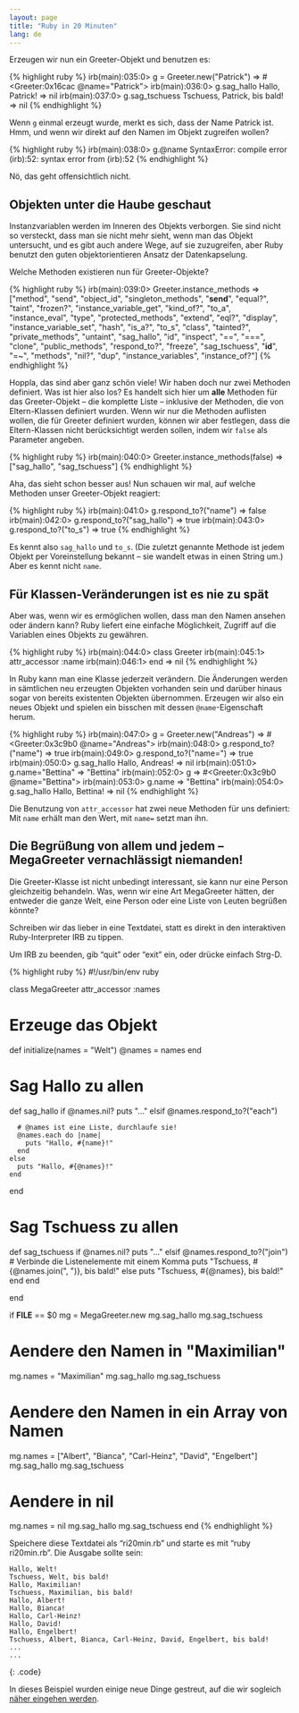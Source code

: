 ```yaml
---
layout: page
title: "Ruby in 20 Minuten"
lang: de
---
```


Erzeugen wir nun ein Greeter-Objekt und benutzen es:

{% highlight ruby %}
irb(main):035:0> g = Greeter.new("Patrick")
=> #<Greeter:0x16cac @name="Patrick">
irb(main):036:0> g.sag_hallo
Hallo, Patrick!
=> nil
irb(main):037:0> g.sag_tschuess
Tschuess, Patrick, bis bald!
=> nil
{% endhighlight %}

Wenn `g` einmal erzeugt wurde, merkt es sich, dass der Name Patrick ist.
Hmm, und wenn wir direkt auf den Namen im Objekt zugreifen wollen?

{% highlight ruby %}
irb(main):038:0> g.@name
SyntaxError: compile error
(irb):52: syntax error
        from (irb):52
{% endhighlight %}

Nö, das geht offensichtlich nicht.

## Objekten unter die Haube geschaut

Instanzvariablen werden im Inneren des Objekts verborgen. Sie sind nicht
so versteckt, dass man sie nicht mehr sieht, wenn man das Objekt
untersucht, und es gibt auch andere Wege, auf sie zuzugreifen, aber Ruby
benutzt den guten objektorientieren Ansatz der Datenkapselung.

Welche Methoden existieren nun für Greeter-Objekte?

{% highlight ruby %}
irb(main):039:0> Greeter.instance_methods
=> ["method", "send", "object_id", "singleton_methods",
    "__send__", "equal?", "taint", "frozen?",
    "instance_variable_get", "kind_of?", "to_a",
    "instance_eval", "type", "protected_methods", "extend",
    "eql?", "display", "instance_variable_set", "hash",
    "is_a?", "to_s", "class", "tainted?", "private_methods",
    "untaint", "sag_hallo", "id", "inspect", "==", "===",
    "clone", "public_methods", "respond_to?", "freeze",
    "sag_tschuess", "__id__", "=~", "methods", "nil?", "dup",
    "instance_variables", "instance_of?"]
{% endhighlight %}

Hoppla, das sind aber ganz schön viele! Wir haben doch nur zwei Methoden
definiert. Was ist hier also los? Es handelt sich hier um **alle**
Methoden für das Greeter-Objekt – die komplette Liste – inklusive der
Methoden, die von Eltern-Klassen definiert wurden. Wenn wir nur die
Methoden auflisten wollen, die für Greeter definiert wurden, können wir
aber festlegen, dass die Eltern-Klassen nicht berücksichtigt werden
sollen, indem wir `false` als Parameter angeben.

{% highlight ruby %}
irb(main):040:0> Greeter.instance_methods(false)
=> ["sag_hallo", "sag_tschuess"]
{% endhighlight %}

Aha, das sieht schon besser aus! Nun schauen wir mal, auf welche
Methoden unser Greeter-Objekt reagiert:

{% highlight ruby %}
irb(main):041:0> g.respond_to?("name")
=> false
irb(main):042:0> g.respond_to?("sag_hallo")
=> true
irb(main):043:0> g.respond_to?("to_s")
=> true
{% endhighlight %}

Es kennt also `sag_hallo` und `to_s`. (Die zuletzt genannte Methode ist
jedem Objekt per Voreinstellung bekannt – sie wandelt etwas in einen
String um.) Aber es kennt nicht `name`.

## Für Klassen-Veränderungen ist es nie zu spät

Aber was, wenn wir es ermöglichen wollen, dass man den Namen ansehen
oder ändern kann? Ruby liefert eine einfache Möglichkeit, Zugriff auf
die Variablen eines Objekts zu gewähren.

{% highlight ruby %}
irb(main):044:0> class Greeter
irb(main):045:1>   attr_accessor :name
irb(main):046:1> end
=> nil
{% endhighlight %}

In Ruby kann man eine Klasse jederzeit verändern. Die Änderungen werden
in sämtlichen neu erzeugten Objekten vorhanden sein und darüber hinaus
sogar von bereits existenten Objekten übernommen. Erzeugen wir also ein
neues Objekt und spielen ein bisschen mit dessen `@name`-Eigenschaft
herum.

{% highlight ruby %}
irb(main):047:0> g = Greeter.new("Andreas")
=> #<Greeter:0x3c9b0 @name="Andreas">
irb(main):048:0> g.respond_to?("name")
=> true
irb(main):049:0> g.respond_to?("name=")
=> true
irb(main):050:0> g.sag_hallo
Hallo, Andreas!
=> nil
irb(main):051:0> g.name="Bettina"
=> "Bettina"
irb(main):052:0> g
=> #<Greeter:0x3c9b0 @name="Bettina">
irb(main):053:0> g.name
=> "Bettina"
irb(main):054:0> g.sag_hallo
Hallo, Bettina!
=> nil
{% endhighlight %}

Die Benutzung von `attr_accessor` hat zwei neue Methoden für uns
definiert: Mit `name` erhält man den Wert, mit `name=` setzt man ihn.

## Die Begrüßung von allem und jedem – MegaGreeter vernachlässigt niemanden!

Die Greeter-Klasse ist nicht unbedingt interessant, sie kann nur eine
Person gleichzeitig behandeln. Was, wenn wir eine Art MegaGreeter
hätten, der entweder die ganze Welt, eine Person oder eine Liste von
Leuten begrüßen könnte?

Schreiben wir das lieber in eine Textdatei, statt es direkt in den
interaktiven Ruby-Interpreter IRB zu tippen.

Um IRB zu beenden, gib “quit” oder “exit” ein, oder drücke einfach
Strg-D.

{% highlight ruby %}
#!/usr/bin/env ruby

class MegaGreeter
  attr_accessor :names

  # Erzeuge das Objekt
  def initialize(names = "Welt")
    @names = names
  end

  # Sag Hallo zu allen
  def sag_hallo
    if @names.nil?
      puts "..."
    elsif @names.respond_to?("each")

      # @names ist eine Liste, durchlaufe sie!
      @names.each do |name|
        puts "Hallo, #{name}!"
      end
    else
      puts "Hallo, #{@names}!"
    end
  end

  # Sag Tschuess zu allen
  def sag_tschuess
    if @names.nil?
      puts "..."
    elsif @names.respond_to?("join")
      # Verbinde die Listenelemente mit einem Komma
      puts "Tschuess, #{@names.join(", ")}, bis bald!"
    else
      puts "Tschuess, #{@names}, bis bald!"
    end
  end

end


if __FILE__ == $0
  mg = MegaGreeter.new
  mg.sag_hallo
  mg.sag_tschuess

  # Aendere den Namen in "Maximilian"
  mg.names = "Maximilian"
  mg.sag_hallo
  mg.sag_tschuess

  # Aendere den Namen in ein Array von Namen
  mg.names = ["Albert", "Bianca", "Carl-Heinz",
    "David", "Engelbert"]
  mg.sag_hallo
  mg.sag_tschuess

  # Aendere in nil
  mg.names = nil
  mg.sag_hallo
  mg.sag_tschuess
end
{% endhighlight %}

Speichere diese Textdatei als “ri20min.rb” und starte es mit “ruby
ri20min.rb”. Die Ausgabe sollte sein:

    Hallo, Welt!
    Tschuess, Welt, bis bald!
    Hallo, Maximilian!
    Tschuess, Maximilian, bis bald!
    Hallo, Albert!
    Hallo, Bianca!
    Hallo, Carl-Heinz!
    Hallo, David!
    Hallo, Engelbert!
    Tschuess, Albert, Bianca, Carl-Heinz, David, Engelbert, bis bald!
    ...
    ...
{: .code}

In dieses Beispiel wurden einige neue Dinge gestreut, auf die wir
sogleich [näher eingehen werden](../4/).

